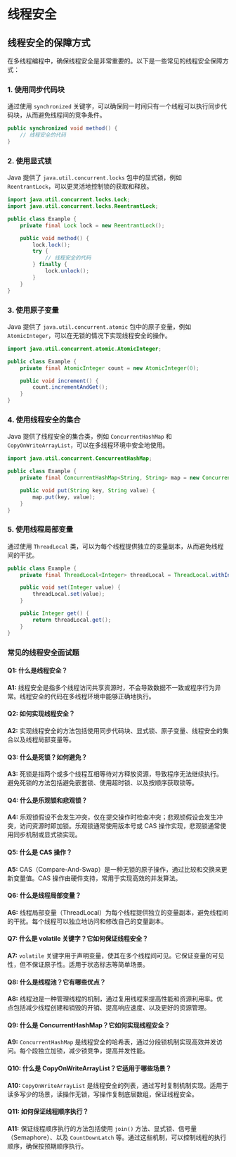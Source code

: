 # 线程安全

## 线程安全的保障方式

<!-- notecardId: 1735099170475 -->

在多线程编程中，确保线程安全是非常重要的。以下是一些常见的线程安全保障方式：

### 1. 使用同步代码块

通过使用 `synchronized` 关键字，可以确保同一时间只有一个线程可以执行同步代码块，从而避免线程间的竞争条件。

```java
public synchronized void method() {
    // 线程安全的代码
}
```

### 2. 使用显式锁

Java 提供了 `java.util.concurrent.locks` 包中的显式锁，例如 `ReentrantLock`，可以更灵活地控制锁的获取和释放。

```java
import java.util.concurrent.locks.Lock;
import java.util.concurrent.locks.ReentrantLock;

public class Example {
    private final Lock lock = new ReentrantLock();

    public void method() {
        lock.lock();
        try {
            // 线程安全的代码
        } finally {
            lock.unlock();
        }
    }
}
```

### 3. 使用原子变量

Java 提供了 `java.util.concurrent.atomic` 包中的原子变量，例如 `AtomicInteger`，可以在无锁的情况下实现线程安全的操作。

```java
import java.util.concurrent.atomic.AtomicInteger;

public class Example {
    private final AtomicInteger count = new AtomicInteger(0);

    public void increment() {
        count.incrementAndGet();
    }
}
```

### 4. 使用线程安全的集合

Java 提供了线程安全的集合类，例如 `ConcurrentHashMap` 和 `CopyOnWriteArrayList`，可以在多线程环境中安全地使用。

```java
import java.util.concurrent.ConcurrentHashMap;

public class Example {
    private final ConcurrentHashMap<String, String> map = new ConcurrentHashMap<>();

    public void put(String key, String value) {
        map.put(key, value);
    }
}
```

### 5. 使用线程局部变量

通过使用 `ThreadLocal` 类，可以为每个线程提供独立的变量副本，从而避免线程间的干扰。

```java
public class Example {
    private final ThreadLocal<Integer> threadLocal = ThreadLocal.withInitial(() -> 0);

    public void set(Integer value) {
        threadLocal.set(value);
    }

    public Integer get() {
        return threadLocal.get();
    }
}
```

### 常见的线程安全面试题

#### Q1: 什么是线程安全？

**A1:** 线程安全是指多个线程访问共享资源时，不会导致数据不一致或程序行为异常。线程安全的代码在多线程环境中能够正确地执行。

#### Q2: 如何实现线程安全？

**A2:** 实现线程安全的方法包括使用同步代码块、显式锁、原子变量、线程安全的集合以及线程局部变量等。

#### Q3: 什么是死锁？如何避免？

**A3:** 死锁是指两个或多个线程互相等待对方释放资源，导致程序无法继续执行。避免死锁的方法包括避免嵌套锁、使用超时锁、以及按顺序获取锁等。

#### Q4: 什么是乐观锁和悲观锁？

**A4:** 乐观锁假设不会发生冲突，仅在提交操作时检查冲突；悲观锁假设会发生冲突，访问资源时即加锁。乐观锁通常使用版本号或 CAS 操作实现，悲观锁通常使用同步机制或显式锁实现。

#### Q5: 什么是 CAS 操作？

**A5:** CAS（Compare-And-Swap）是一种无锁的原子操作，通过比较和交换来更新变量值。CAS 操作由硬件支持，常用于实现高效的并发算法。

#### Q6: 什么是线程局部变量？

**A6:** 线程局部变量（ThreadLocal）为每个线程提供独立的变量副本，避免线程间的干扰。每个线程可以独立地访问和修改自己的变量副本。

#### Q7: 什么是 volatile 关键字？它如何保证线程安全？

**A7:** `volatile` 关键字用于声明变量，使其在多个线程间可见。它保证变量的可见性，但不保证原子性。适用于状态标志等简单场景。

#### Q8: 什么是线程池？它有哪些优点？

**A8:** 线程池是一种管理线程的机制，通过复用线程来提高性能和资源利用率。优点包括减少线程创建和销毁的开销、提高响应速度、以及更好的资源管理。

#### Q9: 什么是 ConcurrentHashMap？它如何实现线程安全？

**A9:** `ConcurrentHashMap` 是线程安全的哈希表，通过分段锁机制实现高效并发访问。每个段独立加锁，减少锁竞争，提高并发性能。

#### Q10: 什么是 CopyOnWriteArrayList？它适用于哪些场景？

**A10:** `CopyOnWriteArrayList` 是线程安全的列表，通过写时复制机制实现。适用于读多写少的场景，读操作无锁，写操作复制底层数组，保证线程安全。

#### Q11: 如何保证线程顺序执行？

**A11:** 保证线程顺序执行的方法包括使用 `join()` 方法、显式锁、信号量（Semaphore）、以及 `CountDownLatch` 等。通过这些机制，可以控制线程的执行顺序，确保按预期顺序执行。
